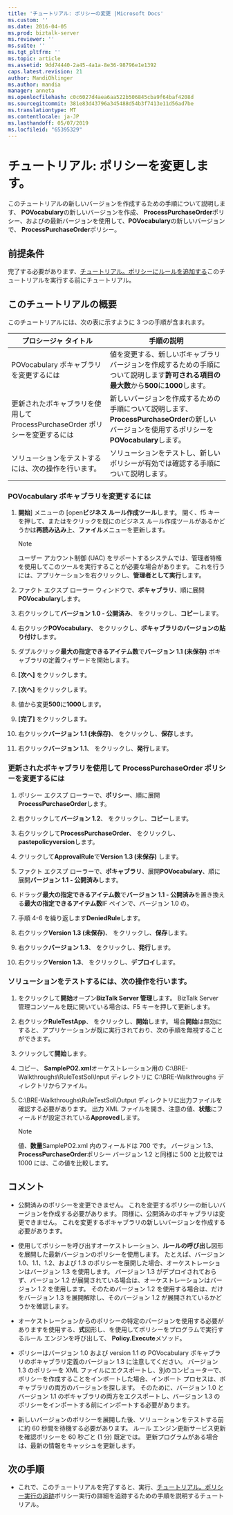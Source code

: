 ```yaml
---
title: 'チュートリアル: ポリシーの変更 |Microsoft Docs'
ms.custom: ''
ms.date: 2016-04-05
ms.prod: biztalk-server
ms.reviewer: ''
ms.suite: ''
ms.tgt_pltfrm: ''
ms.topic: article
ms.assetid: 9dd74440-2a45-4a1a-8e36-98796e1e1392
caps.latest.revision: 21
author: MandiOhlinger
ms.author: mandia
manager: anneta
ms.openlocfilehash: c0c6027d4aea6aa522b506845cba9f64baf4208d
ms.sourcegitcommit: 381e83d43796a345488d54b3f7413e11d56ad7be
ms.translationtype: MT
ms.contentlocale: ja-JP
ms.lasthandoff: 05/07/2019
ms.locfileid: "65395329"
---
```

# <a name="walkthrough-modifying-the-policy"></a>チュートリアル: ポリシーを変更します。
このチュートリアルの新しいバージョンを作成するための手順について説明します、 **POVocabulary**の新しいバージョンを作成、 **ProcessPurchaseOrder**ポリシー、およびの最新バージョンを使用して、**POVocabulary**の新しいバージョンで、 **ProcessPurchaseOrder**ポリシー。  
  
## <a name="prerequisites"></a>前提条件  
 完了する必要があります、[チュートリアル。ポリシーにルールを追加する](../core/walkthrough-adding-a-rule-to-the-policy.md)このチュートリアルを実行する前にチュートリアル。  
  
## <a name="overview-of-this-walkthrough"></a>このチュートリアルの概要  
 このチュートリアルには、次の表に示すように 3 つの手順が含まれます。  
  
|プロシージャ タイトル|手順の説明|  
|---------------------|---------------------------|  
|POVocabulary ボキャブラリを変更するには|値を変更する、新しいボキャブラリ バージョンを作成するための手順について説明します**許可される項目の最大数**から**500**に**1000**します。|  
|更新されたボキャブラリを使用して ProcessPurchaseOrder ポリシーを変更するには|新しいバージョンを作成するための手順について説明します、 **ProcessPurchaseOrder**の新しいバージョンを使用するポリシーを**POVocabulary**します。|  
|ソリューションをテストするには、次の操作を行います。|ソリューションをテストし、新しいポリシーが有効では確認する手順について説明します。|  
  
### <a name="to-modify-the-povocabulary-vocabulary"></a>POVocabulary ボキャブラリを変更するには  
  
1.  **開始**] メニューの [open**ビジネス ルール作成ツール**します。 開く、f5 キーを押して、またはをクリックを既にのビジネス ルール作成ツールがあるかどうかは**再読み込み**上、**ファイル**メニューを更新します。  
  
    > [!NOTE]
    >  ユーザー アカウント制御 (UAC) をサポートするシステムでは、管理者特権を使用してこのツールを実行することが必要な場合があります。 これを行うには、アプリケーションを右クリックし、**管理者として実行**します。  
  
2.  ファクト エクスプ ローラー ウィンドウで、**ボキャブラリ**、順に展開**POVocabulary**します。  
  
3.  右クリックして**バージョン 1.0 - 公開済み**、 をクリックし、**コピー**します。  
  
4.  右クリック**POVocabulary**、 をクリックし、**ボキャブラリのバージョンの貼り付け**します。  
  
5.  ダブルクリック**最大の指定できるアイテム数**で**バージョン 1.1 (未保存)** ボキャブラリの定義ウィザードを開始します。  
  
6.  **[次へ]** をクリックします。  
  
7.  **[次へ]** をクリックします。  
  
8.  値から変更**500**に**1000**します。  
  
9. **[完了]** をクリックします。  
  
10. 右クリック**バージョン 1.1 (未保存)**、 をクリックし、**保存**します。  
  
11. 右クリック**バージョン 1.1**、 をクリックし、**発行**します。  
  
### <a name="to-modify-the-processpurchaseorder-policy-to-use-the-updated-vocabulary"></a>更新されたボキャブラリを使用して ProcessPurchaseOrder ポリシーを変更するには  
  
1.  ポリシー エクスプ ローラーで、**ポリシー**、順に展開**ProcessPurchaseOrder**します。  
  
2.  右クリックして**バージョン 1.2**、 をクリックし、**コピー**します。  
  
3.  右クリックして**ProcessPurchaseOrder**、 をクリックし、 **pastepolicyversion**します。  
  
4.  クリックして**ApprovalRule**で**Version 1.3 (未保存)** します。  
  
5.  ファクト エクスプ ローラーで、**ボキャブラリ**、展開**POVocabulary**、順に展開**バージョン 1.1 - 公開済み**します。  
  
6.  ドラッグ**最大の指定できるアイテム数**で**バージョン 1.1 - 公開済み**を置き換える**最大の指定できるアイテム数**IF ペインで、バージョン 1.0 の。  
  
7.  手順 4-6 を繰り返します**DeniedRule**します。  
  
8.  右クリック**Version 1.3 (未保存)**、 をクリックし、**保存**します。  
  
9. 右クリック**バージョン 1.3**、 をクリックし、**発行**します。  
  
10. 右クリック**Version 1.3**、 をクリックし、**デプロイ**します。  
  
### <a name="to-test-the-solution"></a>ソリューションをテストするには、次の操作を行います。  
  
1.  をクリックして**開始**オープン**BizTalk Server 管理**します。 BizTalk Server 管理コンソールを既に開いている場合は、F5 キーを押して更新します。  
  
2.  右クリック**RuleTestApp**、 をクリックし、**開始**します。 場合**開始**は無効にすると、アプリケーションが既に実行されており、次の手順を無視することができます。  
  
3.  クリックして**開始**します。  
  
4.  コピー、 **SamplePO2.xml**オーケストレーション用の C:\BRE-Walkthroughs\RuleTestSol\Input ディレクトリに C:\BRE-Walkthroughs ディレクトリからファイル。  
  
5.  C:\BRE-Walkthroughs\RuleTestSol\Output ディレクトリに出力ファイルを確認する必要があります。 出力 XML ファイルを開き、注意の値、**状態**にフィールドが設定されている**Approved**します。  
  
    > [!NOTE]
    >  値、**数量**SamplePO2.xml 内のフィールドは 700 です。 バージョン 1.3、 **ProcessPurchaseOrder**ポリシー バージョン 1.2 と同様に 500 と比較では 1000 には、この値を比較します。  
  
## <a name="comments"></a>コメント  
  
-   公開済みのポリシーを変更できません。 これを変更するポリシーの新しいバージョンを作成する必要があります。 同様に、公開済みのボキャブラリは変更できません。 これを変更するボキャブラリの新しいバージョンを作成する必要があります。  
  
-   使用してポリシーを呼び出すオーケストレーション、**ルールの呼び出し**図形を展開した最新バージョンのポリシーを使用します。 たとえば、バージョン 1.0、1.1、1.2、および 1.3 のポリシーを展開した場合、オーケストレーションはバージョン 1.3 を使用します。 バージョン 1.3 がデプロイされておらず、バージョン 1.2 が展開されている場合は、オーケストレーションはバージョン 1.2 を使用します。 そのためバージョン 1.2 を使用する場合は、だけをバージョン 1.3 を展開解除し、そのバージョン 1.2 が展開されているかどうかを確認します。  
  
-   オーケストレーションからのポリシーの特定のバージョンを使用する必要がありますを使用する、**式**図形し、を使用してポリシーをプログラムで実行するルール エンジンを呼び出して、 **Policy.Execute**メソッド。  
  
-   ポリシーはバージョン 1.0 および version 1.1 の POVocabulary ボキャブラリのボキャブラリ定義のバージョン 1.3 に注意してください。 バージョン 1.3 のポリシーを XML ファイルにエクスポートし、別のコンピューターで、ポリシーを作成することをインポートした場合、インポート プロセスは、ボキャブラリの両方のバージョンを探します。 そのために、バージョン 1.0 とバージョン 1.1 のボキャブラリの両方をエクスポートし、バージョン 1.3 のポリシーをインポートする前にインポートする必要があります。  
  
-   新しいバージョンのポリシーを展開した後、ソリューションをテストする前に約 60 秒間を待機する必要があります。 ルール エンジン更新サービス更新を確認ポリシーを 60 秒ごと (1 分) 既定では。 更新プログラムがある場合は、最新の情報をキャッシュを更新します。  
  
## <a name="next-steps"></a>次の手順  
  
-   これで、このチュートリアルを完了すると、実行、[チュートリアル。ポリシー実行の追跡](../core/walkthrough-tracking-policy-execution.md)ポリシー実行の詳細を追跡するための手順を説明するチュートリアル。